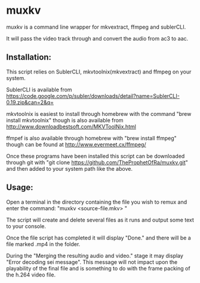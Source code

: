 muxkv
==========

muxkv is a command line wrapper for mkvextract, ffmpeg and sublerCLI.

It will pass the video track through and convert the audio from ac3 to aac. 

Installation:
-------------

This script relies on SublerCLI, mkvtoolnix(mkvextract) and ffmpeg
on your system.

SublerCLI is available from https://code.google.com/p/subler/downloads/detail?name=SublerCLI-0.19.zip&can=2&q=

mkvtoolnix is easiest to install through homebrew with the command "brew
install mkvtoolnix" though is also available from http://www.downloadbestsoft.com/MKVToolNix.html

ffmpef is also available through homebrew with "brew install ffmpeg" though can
be found at http://www.evermeet.cx/ffmpeg/

Once these programs have been installed this script can be downloaded through
git with "git clone https://github.com/TheProphetOfRa/muxkv.git" and then
added to your system path like the above.

Usage:
------

Open a terminal in the directory containing the file you wish to remux and
enter the command: "muxkv <source-file.mkv> <destination-file>"

The script will create and delete several files as it runs and output some text
to your console.

Once the file script has completed it will display "Done." and there will be
a file marked <destination-file>.mp4 in the folder.

During the "Merging the resulting audio and video." stage it may display "Error
decoding sei message". This message will not impact upon the playability of the
final file and is something to do with the frame packing of the h.264 video
file.
